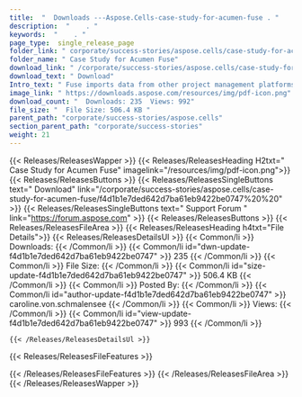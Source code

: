 ```yaml
---
title:  "  Downloads ---Aspose.Cells-case-study-for-acumen-fuse . " 
description:  "    . " 
keywords:  "    . " 
page_type:  single_release_page
folder_link: " corporate/success-stories/aspose.cells/case-study-for-acumen-fuse/"
folder_name: " Case Study for Acumen Fuse"
download_link: " /corporate/success-stories/aspose.cells/case-study-for-acumen-fuse/f4d1b1e7ded642d7ba61eb9422be0747"
download_text: " Download"
Intro_text: " Fuse imports data from other project management platforms such as Microsoft Proj..."
image_link: " https://downloads.aspose.com/resources/img/pdf-icon.png"
download_count: "  Downloads: 235  Views: 992"
file_size: "  File Size: 506.4 KB "
parent_path: "corporate/success-stories/aspose.cells"
section_parent_path: "corporate/success-stories"
weight: 21 
---
```


{{< Releases/ReleasesWapper >}}
  {{< Releases/ReleasesHeading H2txt=" Case Study for Acumen Fuse" imagelink="/resources/img/pdf-icon.png">}}
  {{< Releases/ReleasesButtons >}}
    {{< Releases/ReleasesSingleButtons text=" Download" link="/corporate/success-stories/aspose.cells/case-study-for-acumen-fuse/f4d1b1e7ded642d7ba61eb9422be0747%20%20" >}}
    {{< Releases/ReleasesSingleButtons text=" Support Forum " link="https://forum.aspose.com" >}}
  {{< Releases/ReleasesButtons >}}
  {{< Releases/ReleasesFileArea >}}
    {{< Releases/ReleasesHeading h4txt="File Details">}}
    {{< Releases/ReleasesDetailsUl >}}
            {{< Common/li  >}} Downloads: {{< /Common/li >}} 
      {{< Common/li id="dwn-update-f4d1b1e7ded642d7ba61eb9422be0747" >}} 235 {{< /Common/li >}} 
      {{< Common/li  >}} File Size: {{< /Common/li >}} 
      {{< Common/li id="size-update-f4d1b1e7ded642d7ba61eb9422be0747" >}} 506.4 KB {{< /Common/li >}} 
      {{< Common/li  >}} Posted By: {{< /Common/li >}} 
      {{< Common/li id="author-update-f4d1b1e7ded642d7ba61eb9422be0747" >}} caroline.von.schmalensee {{< /Common/li >}} 
      {{< Common/li  >}} Views: {{< /Common/li >}} 
      {{< Common/li id="view-update-f4d1b1e7ded642d7ba61eb9422be0747" >}} 993 {{< /Common/li >}} 

    {{< /Releases/ReleasesDetailsUl >}}

  {{< Releases/ReleasesFileFeatures >}}
      
  {{< /Releases/ReleasesFileFeatures >}}
 {{< /Releases/ReleasesFileArea >}}
{{< /Releases/ReleasesWapper >}}


